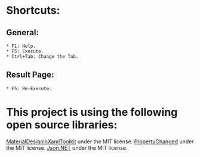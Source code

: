 ﻿# Shortcuts:
## General:
	* F1: Help.
	* F5: Execute.
	* Ctrl+Tab: Change the Tab.

## Result Page:
	* F5: Re-Execute.

# This project is using the following open source libraries:
[MaterialDesignInXamlToolkit](https://github.com/MaterialDesignInXAML/MaterialDesignInXamlToolkit) under the MIT license.
[PropertyChanged](https://github.com/Fody/PropertyChanged) under the MIT license.
[Json.NET](https://www.newtonsoft.com/json) under the MIT license.